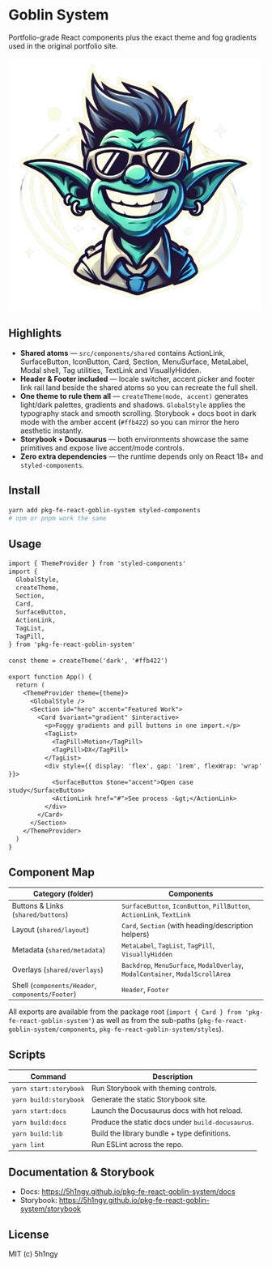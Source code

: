 # Goblin System

Portfolio-grade React components plus the exact theme and fog gradients used in the original portfolio site.

![Goblin System](assets/logo.png)

## Highlights

- **Shared atoms** — `src/components/shared` contains ActionLink, SurfaceButton, IconButton, Card, Section, MenuSurface, MetaLabel, Modal shell, Tag utilities, TextLink and VisuallyHidden.
- **Header & Footer included** — locale switcher, accent picker and footer link rail land beside the shared atoms so you can recreate the full shell.
- **One theme to rule them all** — `createTheme(mode, accent)` generates light/dark palettes, gradients and shadows. `GlobalStyle` applies the typography stack and smooth scrolling. Storybook + docs boot in dark mode with the amber accent (`#ffb422`) so you can mirror the hero aesthetic instantly.
- **Storybook + Docusaurus** — both environments showcase the same primitives and expose live accent/mode controls.
- **Zero extra dependencies** — the runtime depends only on React 18+ and `styled-components`.

## Install

```bash
yarn add pkg-fe-react-goblin-system styled-components
# npm or pnpm work the same
```

## Usage

```tsx
import { ThemeProvider } from 'styled-components'
import {
  GlobalStyle,
  createTheme,
  Section,
  Card,
  SurfaceButton,
  ActionLink,
  TagList,
  TagPill,
} from 'pkg-fe-react-goblin-system'

const theme = createTheme('dark', '#ffb422')

export function App() {
  return (
    <ThemeProvider theme={theme}>
      <GlobalStyle />
      <Section id="hero" accent="Featured Work">
        <Card $variant="gradient" $interactive>
          <p>Foggy gradients and pill buttons in one import.</p>
          <TagList>
            <TagPill>Motion</TagPill>
            <TagPill>DX</TagPill>
          </TagList>
          <div style={{ display: 'flex', gap: '1rem', flexWrap: 'wrap' }}>
            <SurfaceButton $tone="accent">Open case study</SurfaceButton>
            <ActionLink href="#">See process -&gt;</ActionLink>
          </div>
        </Card>
      </Section>
    </ThemeProvider>
  )
}
```

## Component Map

| Category (folder) | Components |
| --- | --- |
| Buttons & Links (`shared/buttons`) | `SurfaceButton`, `IconButton`, `PillButton`, `ActionLink`, `TextLink` |
| Layout (`shared/layout`) | `Card`, `Section` (with heading/description helpers) |
| Metadata (`shared/metadata`) | `MetaLabel`, `TagList`, `TagPill`, `VisuallyHidden` |
| Overlays (`shared/overlays`) | `Backdrop`, `MenuSurface`, `ModalOverlay`, `ModalContainer`, `ModalScrollArea` |
| Shell (`components/Header`, `components/Footer`) | `Header`, `Footer` |

All exports are available from the package root (`import { Card } from 'pkg-fe-react-goblin-system'`) as well as from the sub-paths (`pkg-fe-react-goblin-system/components`, `pkg-fe-react-goblin-system/styles`).

## Scripts

| Command | Description |
| --- | --- |
| `yarn start:storybook` | Run Storybook with theming controls. |
| `yarn build:storybook` | Generate the static Storybook site. |
| `yarn start:docs` | Launch the Docusaurus docs with hot reload. |
| `yarn build:docs` | Produce the static docs under `build-docusaurus`. |
| `yarn build:lib` | Build the library bundle + type definitions. |
| `yarn lint` | Run ESLint across the repo. |

## Documentation & Storybook

- Docs: https://5h1ngy.github.io/pkg-fe-react-goblin-system/docs
- Storybook: https://5h1ngy.github.io/pkg-fe-react-goblin-system/storybook

## License

MIT (c) 5h1ngy
